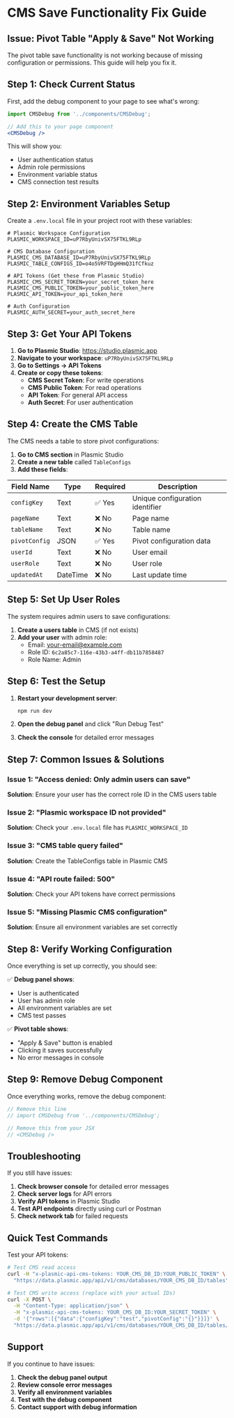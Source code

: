 # CMS Save Functionality Fix Guide

## Issue: Pivot Table "Apply & Save" Not Working

The pivot table save functionality is not working because of missing configuration or permissions. This guide will help you fix it.

## Step 1: Check Current Status

First, add the debug component to your page to see what's wrong:

```jsx
import CMSDebug from '../components/CMSDebug';

// Add this to your page component
<CMSDebug />
```

This will show you:
- User authentication status
- Admin role permissions
- Environment variable status
- CMS connection test results

## Step 2: Environment Variables Setup

Create a `.env.local` file in your project root with these variables:

```env
# Plasmic Workspace Configuration
PLASMIC_WORKSPACE_ID=uP7RbyUnivSX75FTKL9RLp

# CMS Database Configuration
PLASMIC_CMS_DATABASE_ID=uP7RbyUnivSX75FTKL9RLp
PLASMIC_TABLE_CONFIGS_ID=o4o5VRFTDgHHmQ31fCfkuz

# API Tokens (Get these from Plasmic Studio)
PLASMIC_CMS_SECRET_TOKEN=your_secret_token_here
PLASMIC_CMS_PUBLIC_TOKEN=your_public_token_here
PLASMIC_API_TOKEN=your_api_token_here

# Auth Configuration
PLASMIC_AUTH_SECRET=your_auth_secret_here
```

## Step 3: Get Your API Tokens

1. **Go to Plasmic Studio**: https://studio.plasmic.app
2. **Navigate to your workspace**: `uP7RbyUnivSX75FTKL9RLp`
3. **Go to Settings → API Tokens**
4. **Create or copy these tokens**:
   - **CMS Secret Token**: For write operations
   - **CMS Public Token**: For read operations
   - **API Token**: For general API access
   - **Auth Secret**: For user authentication

## Step 4: Create the CMS Table

The CMS needs a table to store pivot configurations:

1. **Go to CMS section** in Plasmic Studio
2. **Create a new table** called `TableConfigs`
3. **Add these fields**:

| Field Name | Type | Required | Description |
|------------|------|----------|-------------|
| `configKey` | Text | ✅ Yes | Unique configuration identifier |
| `pageName` | Text | ❌ No | Page name |
| `tableName` | Text | ❌ No | Table name |
| `pivotConfig` | JSON | ✅ Yes | Pivot configuration data |
| `userId` | Text | ❌ No | User email |
| `userRole` | Text | ❌ No | User role |
| `updatedAt` | DateTime | ❌ No | Last update time |

## Step 5: Set Up User Roles

The system requires admin users to save configurations:

1. **Create a users table** in CMS (if not exists)
2. **Add your user** with admin role:
   - Email: your-email@example.com
   - Role ID: `6c2a85c7-116e-43b3-a4ff-db11b7858487`
   - Role Name: Admin

## Step 6: Test the Setup

1. **Restart your development server**:
   ```bash
   npm run dev
   ```

2. **Open the debug panel** and click "Run Debug Test"

3. **Check the console** for detailed error messages

## Step 7: Common Issues & Solutions

### Issue 1: "Access denied: Only admin users can save"
**Solution**: Ensure your user has the correct role ID in the CMS users table

### Issue 2: "Plasmic workspace ID not provided"
**Solution**: Check your `.env.local` file has `PLASMIC_WORKSPACE_ID`

### Issue 3: "CMS table query failed"
**Solution**: Create the TableConfigs table in Plasmic CMS

### Issue 4: "API route failed: 500"
**Solution**: Check your API tokens have correct permissions

### Issue 5: "Missing Plasmic CMS configuration"
**Solution**: Ensure all environment variables are set correctly

## Step 8: Verify Working Configuration

Once everything is set up correctly, you should see:

✅ **Debug panel shows**:
- User is authenticated
- User has admin role
- All environment variables are set
- CMS test passes

✅ **Pivot table shows**:
- "Apply & Save" button is enabled
- Clicking it saves successfully
- No error messages in console

## Step 9: Remove Debug Component

Once everything works, remove the debug component:

```jsx
// Remove this line
// import CMSDebug from '../components/CMSDebug';

// Remove this from your JSX
// <CMSDebug />
```

## Troubleshooting

If you still have issues:

1. **Check browser console** for detailed error messages
2. **Check server logs** for API errors
3. **Verify API tokens** in Plasmic Studio
4. **Test API endpoints** directly using curl or Postman
5. **Check network tab** for failed requests

## Quick Test Commands

Test your API tokens:

```bash
# Test CMS read access
curl -H "x-plasmic-api-cms-tokens: YOUR_CMS_DB_ID:YOUR_PUBLIC_TOKEN" \
  "https://data.plasmic.app/api/v1/cms/databases/YOUR_CMS_DB_ID/tables"

# Test CMS write access (replace with your actual IDs)
curl -X POST \
  -H "Content-Type: application/json" \
  -H "x-plasmic-api-cms-tokens: YOUR_CMS_DB_ID:YOUR_SECRET_TOKEN" \
  -d '{"rows":[{"data":{"configKey":"test","pivotConfig":"{}"}}]}' \
  "https://data.plasmic.app/api/v1/cms/databases/YOUR_CMS_DB_ID/tables/YOUR_TABLE_ID/rows"
```

## Support

If you continue to have issues:

1. **Check the debug panel output**
2. **Review console error messages**
3. **Verify all environment variables**
4. **Test with the debug component**
5. **Contact support with debug information** 